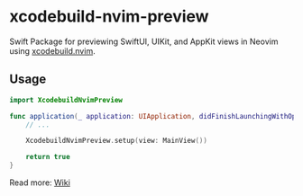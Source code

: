 # xcodebuild-nvim-preview

Swift Package for previewing SwiftUI, UIKit, and AppKit views in Neovim using [xcodebuild.nvim].

## Usage

```swift
import XcodebuildNvimPreview

func application(_ application: UIApplication, didFinishLaunchingWithOptions launchOptions: [UIApplication.LaunchOptionsKey: Any]?) -> Bool {
    // ...

    XcodebuildNvimPreview.setup(view: MainView())

    return true
}
```

Read more: [Wiki](https://github.com/wojciech-kulik/xcodebuild.nvim/wiki/Integrations#%EF%B8%8F-previews)

[xcodebuild.nvim]: https://github.com/wojciech-kulik/xcodebuild.nvim
